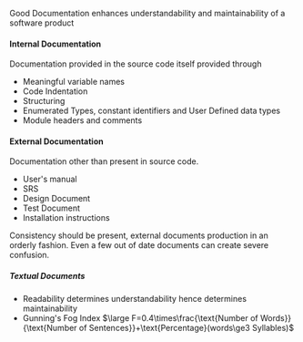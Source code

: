 Good Documentation enhances understandability and maintainability of a software product

#### Internal Documentation
Documentation provided in the source code itself
provided through
* Meaningful variable names
* Code Indentation
* Structuring
* Enumerated Types, constant identifiers and User Defined data types
* Module headers and comments

#### External Documentation
Documentation other than present in source code.
* User's manual
* SRS
* Design Document
* Test Document
* Installation instructions

Consistency should be present, external documents production in an orderly fashion.
Even a few out of date documents can create severe confusion.

##### Textual Documents
* Readability determines understandability hence determines maintainability
* Gunning's Fog Index
	$\large F=0.4\times\frac{\text{Number of Words}}{\text{Number of Sentences}}+\text{Percentage}(words\ge3 Syllables)$

